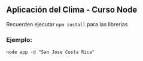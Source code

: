 ## Aplicación del Clima - Curso Node


Recuerden ejecutar ```npm install``` para las librerías


### Ejemplo:
```
node app -d "San Jose Costa Rica"
``` 
